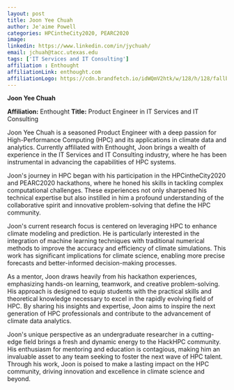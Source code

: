 ```yaml
---
layout: post
title: Joon Yee Chuah
author: Je'aime Powell
categories: HPCintheCity2020, PEARC2020
image: 
linkedin: https://www.linkedin.com/in/jychuah/
email: jchuah@tacc.utexas.edu
tags: ['IT Services and IT Consulting']
affiliation : Enthought 
affiliationLink: enthought.com
affiliationLogo: https://cdn.brandfetch.io/idWQmV2htk/w/128/h/128/fallback/lettermark/icon.webp?c=1ax1736898711132bfumLaCV7m3YyFK57S                      
---
```


**Joon Yee Chuah**
 
 **Affiliation:** Enthought
 **Title:** Product Engineer in IT Services and IT Consulting
 
 Joon Yee Chuah is a seasoned Product Engineer with a deep passion for High-Performance Computing (HPC) and its applications in climate data and analytics. Currently affiliated with Enthought, Joon brings a wealth of experience in the IT Services and IT Consulting industry, where he has been instrumental in advancing the capabilities of HPC systems.
 
 Joon's journey in HPC began with his participation in the HPCintheCity2020 and PEARC2020 hackathons, where he honed his skills in tackling complex computational challenges. These experiences not only sharpened his technical expertise but also instilled in him a profound understanding of the collaborative spirit and innovative problem-solving that define the HPC community.
 
 Joon's current research focus is centered on leveraging HPC to enhance climate modeling and prediction. He is particularly interested in the integration of machine learning techniques with traditional numerical methods to improve the accuracy and efficiency of climate simulations. This work has significant implications for climate science, enabling more precise forecasts and better-informed decision-making processes.
 
 As a mentor, Joon draws heavily from his hackathon experiences, emphasizing hands-on learning, teamwork, and creative problem-solving. His approach is designed to equip students with the practical skills and theoretical knowledge necessary to excel in the rapidly evolving field of HPC. By sharing his insights and expertise, Joon aims to inspire the next generation of HPC professionals and contribute to the advancement of climate data analytics.
 
 Joon's unique perspective as an undergraduate researcher in a cutting-edge field brings a fresh and dynamic energy to the HackHPC community. His enthusiasm for mentoring and education is contagious, making him an invaluable asset to any team seeking to foster the next wave of HPC talent. Through his work, Joon is poised to make a lasting impact on the HPC community, driving innovation and excellence in climate science and beyond.  
                    

